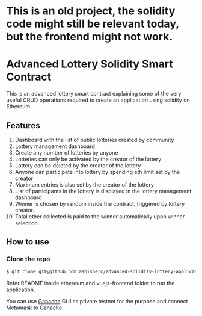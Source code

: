 # This is an old project, the solidity code might still be relevant today, but the frontend might not work.

#   Advanced Lottery Solidity Smart Contract

This is an advanced lottery smart contract explaining some of the very useful CRUD operations required to create an application using solidity on Ethereum.

## Features

1. Dashboard with the list of public lotteries created by community
2. Lottery management dashboard
3. Create any number of lotteries by anyone
4. Lotteries can only be activated by the creator of the lottery
5. Lottery can be deleted by the creator of the lottery
6. Anyone can participate into lottery by spending eth limit set by the creator
7. Maximum entries is also set by the creator of the lottery
8. List of participants in the lottery is displayed in the lottery management dashboard
9. Winner is chosen by random inside the contract, triggered by lottery creator.
10. Total ether collected is paid to the winner automatically upon winner selection.

## How to use

### Clone the repo

``` sh
$ git clone git@github.com:ashisherc/advanced-solidity-lottery-application.git
```

Refer README inside ethereum and vuejs-frontend folder to run the application.

You can use [Ganache](http://truffleframework.com/ganache/) GUI as private testnet for the purpose and connect Metamask to Ganache.
